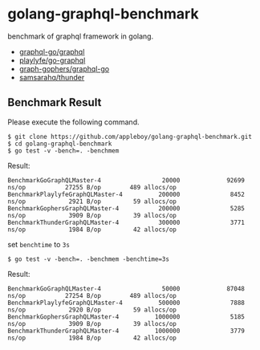# golang-graphql-benchmark

benchmark of graphql framework in golang.

* [graphql-go/graphql](https://github.com/graphql-go/graphql)
* [playlyfe/go-graphql](https://github.com/playlyfe/go-graphql)
* [graph-gophers/graphql-go](https://github.com/graph-gophers/graphql-go)
* [samsarahq/thunder](https://github.com/samsarahq/thunder)

## Benchmark Result

Please execute the following command.

```
$ git clone https://github.com/appleboy/golang-graphql-benchmark.git
$ cd golang-graphql-benchmark
$ go test -v -bench=. -benchmem
```

Result:

```
BenchmarkGoGraphQLMaster-4                 20000             92699 ns/op           27255 B/op        489 allocs/op
BenchmarkPlaylyfeGraphQLMaster-4          200000              8452 ns/op            2921 B/op         59 allocs/op
BenchmarkGophersGraphQLMaster-4           200000              5285 ns/op            3909 B/op         39 allocs/op
BenchmarkThunderGraphQLMaster-4           300000              3771 ns/op            1984 B/op         42 allocs/op
```

set `benchtime` to `3s`

```
$ go test -v -bench=. -benchmem -benchtime=3s
```

Result: 

```
BenchmarkGoGraphQLMaster-4                 50000             87048 ns/op           27254 B/op        489 allocs/op
BenchmarkPlaylyfeGraphQLMaster-4          500000              7888 ns/op            2920 B/op         59 allocs/op
BenchmarkGophersGraphQLMaster-4          1000000              5185 ns/op            3909 B/op         39 allocs/op
BenchmarkThunderGraphQLMaster-4          1000000              3779 ns/op            1984 B/op         42 allocs/op
```
